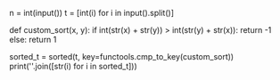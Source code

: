 n = int(input())
t = [int(i) for i in input().split()]

def custom_sort(x, y):
    if int(str(x) + str(y)) > int(str(y) + str(x)):
        return -1
    else:
        return 1

sorted_t = sorted(t, key=functools.cmp_to_key(custom_sort))
print(''.join([str(i) for i in sorted_t]))
